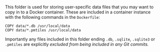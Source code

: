 This folder is used for storing user-specific data files that you may want to copy in to a Docker container. These are included in a container instance with the following commands in the `Dockerfile`:

```
COPY data/*.db /usr/local/data
COPY data/*.pmtiles /usr/local/data
```

Importantly any files included in this folder ending `.db`, `.sqlite`, `.sqlite3` or `.pmtiles` are explicitly _excluded from being included in any Git commits._